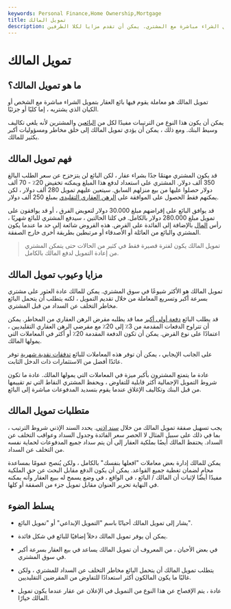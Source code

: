```yaml
---
keywords: Personal Finance,Home Ownership,Mortgage
title: تمويل المالك
description: ينطوي تمويل المالك على قيام البائع بتمويل الشراء مباشرة مع المشتري. يمكن أن تقدم مزايا لكلا الطرفين.
---
```


# تمويل المالك
## ما هو تمويل المالك؟

تمويل المالك هو معاملة يقوم فيها بائع العقار بتمويل الشراء مباشرة مع الشخص أو الكيان الذي يشتريه ، إما كليًا أو جزئيًا.

يمكن أن يكون هذا النوع من الترتيبات مفيدًا لكل من [البائعين](/seller) والمشترين لأنه يلغي تكاليف وسيط البنك. ومع ذلك ، يمكن أن يؤدي تمويل المالك إلى خلق مخاطر ومسؤوليات أكبر بكثير للمالك.

## فهم تمويل المالك

قد يكون المشتري مهتمًا جدًا بشراء عقار ، لكن البائع لن يتزحزح عن سعر الطلب البالغ 350 ألف دولار. المشتري على استعداد لدفع هذا المبلغ ويمكنه تخفيض 20٪ - 70 ألف دولار حصلوا عليها من بيع منزلهم السابق. سيتعين عليهم تمويل 280 ألف دولار ، لكن يمكنهم فقط الحصول على الموافقة على [الرهن العقاري التقليدي](/conventionalmortgage) بمبلغ 250 ألف دولار.

قد يوافق البائع على إقراضهم مبلغ 30.000 دولار لتعويض الفرق ، أو قد يوافقون على تمويل مبلغ 280.000 دولار بالكامل. في كلتا الحالتين ، سيدفع المشتري للبائع شهريًا ، رأس [المال](/principal) بالإضافة إلى الفائدة على القرض. هذه القروض شائعة إلى حد ما عندما يكون المشتري والبائع من العائلة أو الأصدقاء أو مرتبطين بطريقة أخرى خارج الصفقة.

> تمويل المالك يكون لفترة قصيرة فقط في كثير من الحالات حتى يتمكن المشتري من إعادة التمويل لدفع المالك بالكامل.

>

## مزايا وعيوب تمويل المالك

تمويل المالك هو الأكثر شيوعًا في سوق المشتري. يمكن للمالك عادة العثور على مشتري بسرعة أكبر وتسريع المعاملة من خلال تقديم التمويل ، لكنه يتطلب أن يتحمل البائع مخاطر التخلف عن السداد من قبل المشتري.

قد يطلب البائع [دفعة أولى أكبر](/down_payment) مما قد يطلبه مقرض الرهن العقاري من المخاطر. يمكن أن تتراوح الدفعات المقدمة من 3٪ إلى 20٪ مع مقرضي الرهن العقاري التقليديين ، اعتمادًا على نوع القرض. يمكن أن تكون الدفعة المقدمة 20٪ أو أكثر في المعاملات التي يمولها المالك.

على الجانب الإيجابي ، يمكن أن توفر هذه المعاملات للبائع [تدفقات نقدية شهرية](/cashflow) توفر عائدًا أفضل من الاستثمارات ذات الدخل الثابت.

عادة ما يتمتع المشترون بأكبر ميزة في المعاملات التي يمولها المالك. عادة ما تكون شروط التمويل الإجمالية أكثر قابلية للتفاوض ، ويحفظ المشتري النقاط التي تم تقييمها من قبل البنك وتكاليف الإغلاق عندما يقوم بتسديد المدفوعات مباشرة إلى البائع.

## متطلبات تمويل المالك

يجب تسهيل صفقة تمويل المالك من خلال [سند إذني](/promissorynote). يحدد السند الإذني شروط الترتيب ، بما في ذلك على سبيل المثال لا الحصر سعر الفائدة وجدول السداد وعواقب التخلف عن السداد. يحتفظ المالك أيضًا بملكية العقار إلى أن يتم سداد جميع المدفوعات لحماية نفسه من التخلف عن السداد.

يمكن للمالك إدارة بعض معاملات "افعلها بنفسك" بالكامل ، ولكن يُنصح عمومًا بمساعدة محامٍ لضمان تغطية جميع القواعد. يمكن أن يكون الدفع مقابل البحث عن حق الملكية مفيدًا أيضًا لإثبات أن المالك / البائع ، في الواقع ، في وضع يسمح له ببيع العقار وأنه يمكنه في النهاية تحرير العنوان مقابل تمويل جزء من الصفقة أو كلها.

## يسلط الضوء

- يشار إلى تمويل المالك أحيانًا باسم "التمويل الإبداعي" أو "تمويل البائع".

- يمكن أن يوفر تمويل المالك دخلاً إضافيًا للبائع في شكل فائدة.

- في بعض الأحيان ، من المعروف أن تمويل المالك يساعد في بيع العقار بسرعة أكبر في سوق المشتري.

- يتطلب تمويل المالك أن يتحمل البائع مخاطر التخلف عن السداد للمشتري ، ولكن غالبًا ما يكون المالكون أكثر استعدادًا للتفاوض من المقرضين التقليديين.

- عادة ، يتم الإفصاح عن هذا النوع من التمويل في الإعلان عن عقار عندما يكون تمويل المالك خيارًا.

